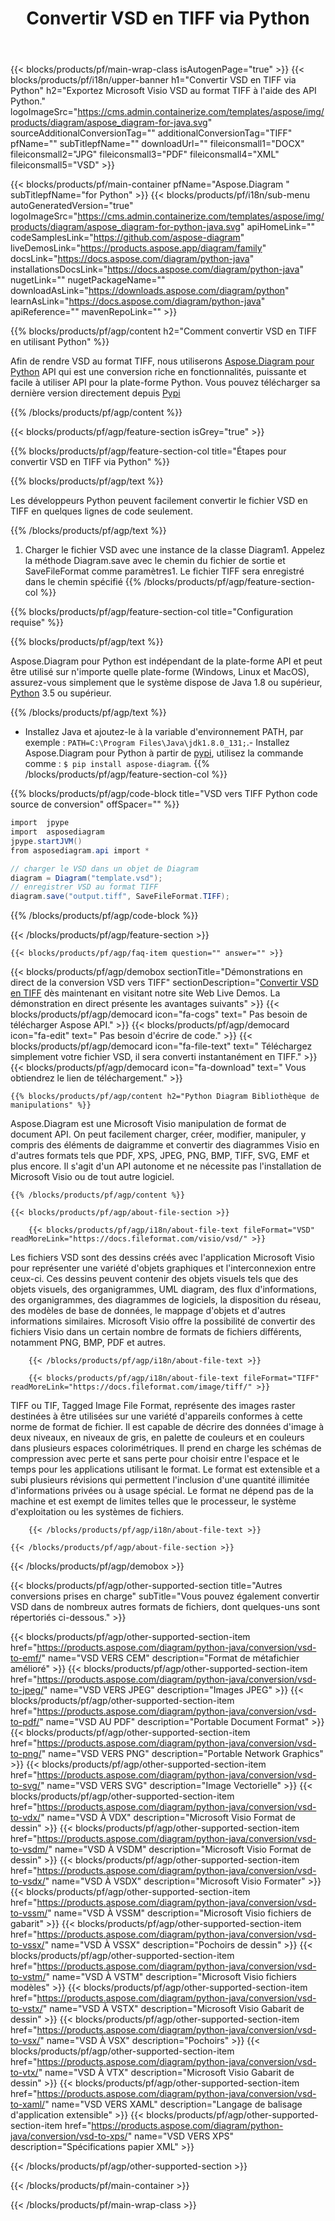 ﻿---
title: Convertir VSD en TIFF via Python 
weight: 1960
url: /fr/python-java/conversion/vsd-to-tiff/ 
description: Exemple de code de conversion Python pour le format VSD en fichier TIFF. Utilisez cet exemple de code pour convertir VSD en TIFF dans n'importe quelle application basée sur Python.
---
{{< blocks/products/pf/main-wrap-class isAutogenPage="true" >}}
{{< blocks/products/pf/i18n/upper-banner h1="Convertir VSD en TIFF via Python" h2="Exportez Microsoft Visio VSD au format TIFF à l\'aide des API Python." logoImageSrc="https://cms.admin.containerize.com/templates/aspose/img/products/diagram/aspose_diagram-for-java.svg" sourceAdditionalConversionTag="" additionalConversionTag="TIFF" pfName="" subTitlepfName="" downloadUrl="" fileiconsmall1="DOCX" fileiconsmall2="JPG" fileiconsmall3="PDF" fileiconsmall4="XML" fileiconsmall5="VSD" >}}

{{< blocks/products/pf/main-container pfName="Aspose.Diagram " subTitlepfName="for Python" >}}
{{< blocks/products/pf/i18n/sub-menu autoGeneratedVersion="true" logoImageSrc="https://cms.admin.containerize.com/templates/aspose/img/products/diagram/aspose_diagram-for-python-java.svg" apiHomeLink="" codeSamplesLink="https://github.com/aspose-diagram" liveDemosLink="https://products.aspose.app/diagram/family" docsLink="https://docs.aspose.com/diagram/python-java" installationsDocsLink="https://docs.aspose.com/diagram/python-java" nugetLink="" nugetPackageName="" downloadAsLink="https://downloads.aspose.com/diagram/python" learnAsLink="https://docs.aspose.com/diagram/python-java" apiReference="" mavenRepoLink="" >}}

{{% blocks/products/pf/agp/content h2="Comment convertir VSD en TIFF en utilisant Python" %}}

 Afin de rendre VSD au format TIFF, nous utiliserons
 [Aspose.Diagram pour Python](https://products.aspose.com/diagram/python-java/) 
 API qui est une conversion riche en fonctionnalités, puissante et facile à utiliser API pour la plate-forme Python. Vous pouvez télécharger sa dernière version directement depuis
 [Pypi](https://pypi.org/project/aspose-diagram/) 

{{% /blocks/products/pf/agp/content %}}

{{< blocks/products/pf/agp/feature-section isGrey="true" >}}

{{% blocks/products/pf/agp/feature-section-col title="Étapes pour convertir VSD en TIFF via Python" %}}

{{% blocks/products/pf/agp/text %}}

 Les développeurs Python peuvent facilement convertir le fichier VSD en TIFF en quelques lignes de code seulement.

{{% /blocks/products/pf/agp/text %}}

1. Charger le fichier VSD avec une instance de la classe Diagram1. Appelez la méthode Diagram.save avec le chemin du fichier de sortie et SaveFileFormat comme paramètres1. Le fichier TIFF sera enregistré dans le chemin spécifié
{{% /blocks/products/pf/agp/feature-section-col %}}

{{% blocks/products/pf/agp/feature-section-col title="Configuration requise" %}}

{{% blocks/products/pf/agp/text %}}

 Aspose.Diagram pour Python est indépendant de la plate-forme API et peut être utilisé sur n'importe quelle plate-forme (Windows, Linux et MacOS), assurez-vous simplement que le système dispose de Java 1.8 ou supérieur, [Python](https://www.python.org/downloads/) 3.5 ou supérieur. 
 
{{% /blocks/products/pf/agp/text %}}

- Installez Java et ajoutez-le à la variable d'environnement PATH, par exemple : <code>PATH=C:\Program Files\Java\jdk1.8.0_131;</code>.- Installez Aspose.Diagram pour Python à partir de <a href="https://pypi.org/project/aspose-diagram/">pypi</a>, utilisez la commande comme : <code>$ pip install aspose-diagram</code>.
{{% /blocks/products/pf/agp/feature-section-col %}}

{{% blocks/products/pf/agp/code-block title="VSD vers TIFF Python code source de conversion" offSpacer="" %}}

```cs
import  jpype     
import  asposediagram     
jpype.startJVM() 
from asposediagram.api import *

// charger le VSD dans un objet de Diagram 
diagram = Diagram("template.vsd");
// enregistrer VSD au format TIFF 
diagram.save("output.tiff", SaveFileFormat.TIFF);   


```

{{% /blocks/products/pf/agp/code-block %}}

{{< /blocks/products/pf/agp/feature-section >}}

    {{< blocks/products/pf/agp/faq-item question="" answer="" >}}
 

<!-- aboutfile Starts -->

{{< blocks/products/pf/agp/demobox sectionTitle="Démonstrations en direct de la conversion VSD vers TIFF" sectionDescription="[Convertir VSD en TIFF](https://products.aspose.app/diagram/conversion/vsd-to-tiff) dès maintenant en visitant notre site Web Live Demos. La démonstration en direct présente les avantages suivants" >}}
        {{< blocks/products/pf/agp/democard icon="fa-cogs" text=" Pas besoin de télécharger Aspose API." >}}
        {{< blocks/products/pf/agp/democard icon="fa-edit" text=" Pas besoin d\'écrire de code." >}}
        {{< blocks/products/pf/agp/democard icon="fa-file-text" text=" Téléchargez simplement votre fichier VSD, il sera converti instantanément en TIFF." >}}
        {{< blocks/products/pf/agp/democard icon="fa-download" text=" Vous obtiendrez le lien de téléchargement." >}}

    {{% blocks/products/pf/agp/content h2="Python Diagram Bibliothèque de manipulations" %}}

 Aspose.Diagram est une Microsoft Visio manipulation de format de document API. On peut facilement charger, créer, modifier, manipuler, y compris des éléments de daigramme et convertir des diagrammes Visio en d'autres formats tels que PDF, XPS, JPEG, PNG, BMP, TIFF, SVG, EMF et plus encore. Il s'agit d'un API autonome et ne nécessite pas l'installation de Microsoft Visio ou de tout autre logiciel.  



    {{% /blocks/products/pf/agp/content %}}

    {{< blocks/products/pf/agp/about-file-section >}}

        {{< blocks/products/pf/agp/i18n/about-file-text fileFormat="VSD" readMoreLink="https://docs.fileformat.com/visio/vsd/" >}}

Les fichiers VSD sont des dessins créés avec l'application Microsoft Visio pour représenter une variété d'objets graphiques et l'interconnexion entre ceux-ci. Ces dessins peuvent contenir des objets visuels tels que des objets visuels, des organigrammes, UML diagram, des flux d'informations, des organigrammes, des diagrammes de logiciels, la disposition du réseau, des modèles de base de données, le mappage d'objets et d'autres informations similaires. Microsoft Visio offre la possibilité de convertir des fichiers Visio dans un certain nombre de formats de fichiers différents, notamment PNG, BMP, PDF et autres. 


        {{< /blocks/products/pf/agp/i18n/about-file-text >}}

        {{< blocks/products/pf/agp/i18n/about-file-text fileFormat="TIFF" readMoreLink="https://docs.fileformat.com/image/tiff/" >}}

TIFF ou TIF, Tagged Image File Format, représente des images raster destinées à être utilisées sur une variété d'appareils conformes à cette norme de format de fichier. Il est capable de décrire des données d'image à deux niveaux, en niveaux de gris, en palette de couleurs et en couleurs dans plusieurs espaces colorimétriques. Il prend en charge les schémas de compression avec perte et sans perte pour choisir entre l'espace et le temps pour les applications utilisant le format. Le format est extensible et a subi plusieurs révisions qui permettent l'inclusion d'une quantité illimitée d'informations privées ou à usage spécial. Le format ne dépend pas de la machine et est exempt de limites telles que le processeur, le système d'exploitation ou les systèmes de fichiers.


        {{< /blocks/products/pf/agp/i18n/about-file-text >}}

    {{< /blocks/products/pf/agp/about-file-section >}}

{{< /blocks/products/pf/agp/demobox >}}

<!-- aboutfile Ends -->

{{< blocks/products/pf/agp/other-supported-section title="Autres conversions prises en charge" subTitle="Vous pouvez également convertir VSD dans de nombreux autres formats de fichiers, dont quelques-uns sont répertoriés ci-dessous." >}}

{{< blocks/products/pf/agp/other-supported-section-item href="https://products.aspose.com/diagram/python-java/conversion/vsd-to-emf/" name="VSD VERS CEM" description="Format de métafichier amélioré" >}}
{{< blocks/products/pf/agp/other-supported-section-item href="https://products.aspose.com/diagram/python-java/conversion/vsd-to-jpeg/" name="VSD VERS JPEG" description="Images JPEG" >}}
{{< blocks/products/pf/agp/other-supported-section-item href="https://products.aspose.com/diagram/python-java/conversion/vsd-to-pdf/" name="VSD AU PDF" description="Portable Document Format" >}}
{{< blocks/products/pf/agp/other-supported-section-item href="https://products.aspose.com/diagram/python-java/conversion/vsd-to-png/" name="VSD VERS PNG" description="Portable Network Graphics" >}}
{{< blocks/products/pf/agp/other-supported-section-item href="https://products.aspose.com/diagram/python-java/conversion/vsd-to-svg/" name="VSD VERS SVG" description="Image Vectorielle" >}}
{{< blocks/products/pf/agp/other-supported-section-item href="https://products.aspose.com/diagram/python-java/conversion/vsd-to-vdx/" name="VSD À VDX" description="Microsoft Visio Format de dessin" >}}
{{< blocks/products/pf/agp/other-supported-section-item href="https://products.aspose.com/diagram/python-java/conversion/vsd-to-vsdm/" name="VSD À VSDM" description="Microsoft Visio Format de dessin" >}}
{{< blocks/products/pf/agp/other-supported-section-item href="https://products.aspose.com/diagram/python-java/conversion/vsd-to-vsdx/" name="VSD À VSDX" description="Microsoft Visio Formater" >}}
{{< blocks/products/pf/agp/other-supported-section-item href="https://products.aspose.com/diagram/python-java/conversion/vsd-to-vssm/" name="VSD À VSSM" description="Microsoft Visio fichiers de gabarit" >}}
{{< blocks/products/pf/agp/other-supported-section-item href="https://products.aspose.com/diagram/python-java/conversion/vsd-to-vssx/" name="VSD À VSSX" description="Pochoirs de dessin" >}}
{{< blocks/products/pf/agp/other-supported-section-item href="https://products.aspose.com/diagram/python-java/conversion/vsd-to-vstm/" name="VSD À VSTM" description="Microsoft Visio fichiers modèles" >}}
{{< blocks/products/pf/agp/other-supported-section-item href="https://products.aspose.com/diagram/python-java/conversion/vsd-to-vstx/" name="VSD À VSTX" description="Microsoft Visio Gabarit de dessin" >}}
{{< blocks/products/pf/agp/other-supported-section-item href="https://products.aspose.com/diagram/python-java/conversion/vsd-to-vsx/" name="VSD À VSX" description="Pochoirs" >}}
{{< blocks/products/pf/agp/other-supported-section-item href="https://products.aspose.com/diagram/python-java/conversion/vsd-to-vtx/" name="VSD À VTX" description="Microsoft Visio Gabarit de dessin" >}}
{{< blocks/products/pf/agp/other-supported-section-item href="https://products.aspose.com/diagram/python-java/conversion/vsd-to-xaml/" name="VSD VERS XAML" description="Langage de balisage d\'application extensible" >}}
{{< blocks/products/pf/agp/other-supported-section-item href="https://products.aspose.com/diagram/python-java/conversion/vsd-to-xps/" name="VSD VERS XPS" description="Spécifications papier XML" >}}

{{< /blocks/products/pf/agp/other-supported-section >}}

{{< /blocks/products/pf/main-container >}}
    
{{< /blocks/products/pf/main-wrap-class >}}